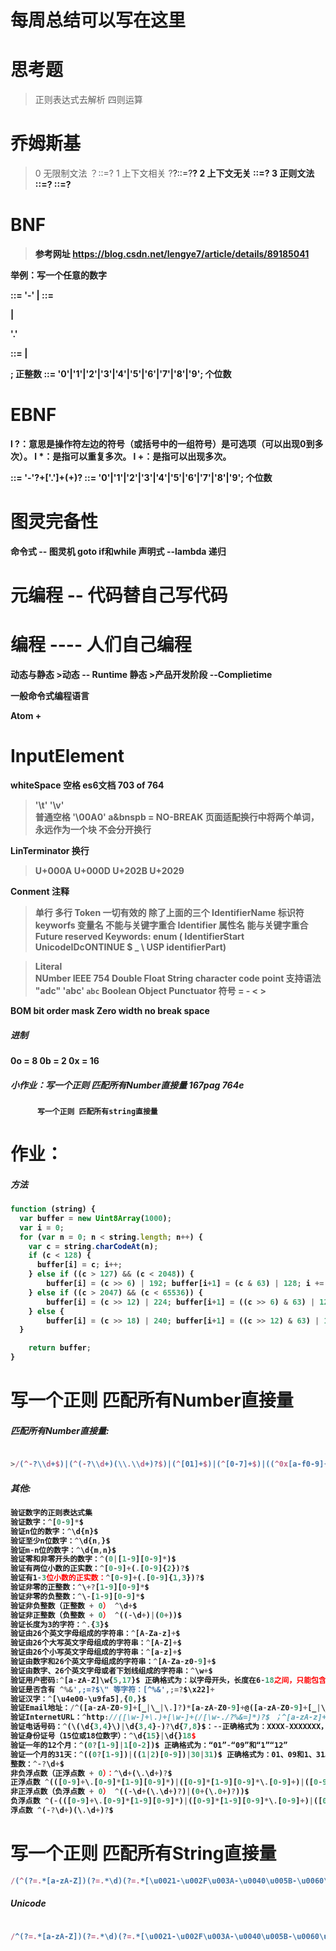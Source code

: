 # 每周总结可以写在这里

# 思考题 
>正则表达式去解析 四则运算


# 乔姆斯基 
> 0 无限制文法  ？::=?
  1 上下文相关 ?<A>?::=?<B>?
  2 上下文无关 <A>::=?
  3 正则文法 <A>::=<A>? <A>::=?<A>

# BNF

 > 参考网址 https://blog.csdn.net/lengye7/article/details/89185041

 举例：写一个任意的数字

   
  
   <Number> ::= '-'<FN> | <FN>
   <FN> ::= <DL> |  <DL>'.'<DL>    
   <DL> ::= <D>|<D> <DL>; 正整数
   <D>  ::= '0'|'1'|'2'|'3'|'4'|'5'|'6'|'7'|'8'|'9'; 个位数

# EBNF
   l ?：意思是操作符左边的符号（或括号中的一组符号）是可选项（可以出现0到多次）。
   l *：是指可以重复多次。
   l +：是指可以出现多次。

   <Number> ::= '-'?<D>+['.']+(<D>+)?
   <D>  ::= '0'|'1'|'2'|'3'|'4'|'5'|'6'|'7'|'8'|'9'; 个位数

# 图灵完备性
  命令式 -- 图灵机
    goto
    if和while
   声明式 --lambda
    递归

# 元编程 -- 代码替自己写代码
#  编程 ---- 人们自己编程

动态与静态
    >动态  -- Runtime
静态
    >产品开发阶段  --Complietime

一般命令式编程语言

Atom
    + 




  # InputElement
  whiteSpace 空格   es6文档 703 of 764
  > <TAB> '\t'
  > <VT>  '\v'
  > <FF>  
  > <SP> 普通空格
  > <NBSP>  '\00A0' a&bnspb = <SP>NO-BREAK  页面适配换行中将两个单词，永远作为一个块  不会分开换行
  > <ZWNBSP>

  LinTerminator 换行
  > <LF> U+000A 
  > <cr> U+000D
  > <LS> U+202B
  > <PS> U+2029

  Conment 注释
  > 单行
  > 多行
  Token  一切有效的 除了上面的三个
  > IdentifierName 标识符
      keyworfs 变量名 不能与关键字重合
      Identifier 属性名 能与关键字重合
      Future reserved Keywords: enum
    ( IdentifierStart
        UnicodeIDcONTINUE
        $
        _
        \  USP
    identifierPart)

  > Literal    
      NUmber IEEE  754 Double Float
      String 
        character 
        code point 
        支持语法
          "adc"
          'abc'
          `abc`
      Boolean
      Object
  > Punctuator     符号 = - < >
  >  

  BOM bit order mask   Zero width no break space 

  ##### 进制
  0o = 8
  0b = 2
  0x = 16

  ##### 小作业：写一个正则 匹配所有Number直接量 167pag 764e
          写一个正则 匹配所有string直接量




  # 作业：

  ##### 方法
  ``` javaScript
  function (string) { 
    var buffer = new Uint8Array(1000); 
    var i = 0; 
    for (var n = 0; n < string.length; n++) { 
      var c = string.charCodeAt(n); 
      if (c < 128) { 
        buffer[i] = c; i++; 
      } else if ((c > 127) && (c < 2048)) { 
          buffer[i] = (c >> 6) | 192; buffer[i+1] = (c & 63) | 128; i += 2; 
      } else if ((c > 2047) && (c < 65536)) { 
          buffer[i] = (c >> 12) | 224; buffer[i+1] = ((c >> 6) & 63) | 128; buffer[i+2] = (c & 63) | 128; i+3; 
      } else { 
          buffer[i] = (c >> 18) | 240; buffer[i+1] = ((c >> 12) & 63) | 128; buffer[i+2] = ((c >> 6) & 63) | 128; buffer[i+3] = (c & 63) | 128; i += 4; } 
    }

      return buffer;
  }
 ```

# 写一个正则 匹配所有Number直接量

##### 匹配所有Number直接量:
 ``` javaScript

>/(^-?\\d+$)|(^(-?\\d+)(\\.\\d+)?$)|(^[01]+$)|(^[0-7]+$)|((^0x[a-f0-9]{1,2}$)|(^0X[A-F0-9]{1,2}$)|(^[A-F0-9]{1,2}$)|(^[a-f0-9]{1,2}$))/
 ```
 ##### 其他:
```javaScript
验证数字的正则表达式集 
验证数字：^[0-9]*$ 
验证n位的数字：^\d{n}$ 
验证至少n位数字：^\d{n,}$ 
验证m-n位的数字：^\d{m,n}$ 
验证零和非零开头的数字：^(0|[1-9][0-9]*)$ 
验证有两位小数的正实数：^[0-9]+(.[0-9]{2})?$ 
验证有1-3位小数的正实数：^[0-9]+(.[0-9]{1,3})?$ 
验证非零的正整数：^\+?[1-9][0-9]*$ 
验证非零的负整数：^\-[1-9][0-9]*$ 
验证非负整数（正整数 + 0） ^\d+$ 
验证非正整数（负整数 + 0） ^((-\d+)|(0+))$ 
验证长度为3的字符：^.{3}$ 
验证由26个英文字母组成的字符串：^[A-Za-z]+$ 
验证由26个大写英文字母组成的字符串：^[A-Z]+$ 
验证由26个小写英文字母组成的字符串：^[a-z]+$ 
验证由数字和26个英文字母组成的字符串：^[A-Za-z0-9]+$ 
验证由数字、26个英文字母或者下划线组成的字符串：^\w+$ 
验证用户密码:^[a-zA-Z]\w{5,17}$ 正确格式为：以字母开头，长度在6-18之间，只能包含字符、数字和下划线。 
验证是否含有 ^%&',;=?$\" 等字符：[^%&',;=?$\x22]+ 
验证汉字：^[\u4e00-\u9fa5],{0,}$ 
验证Email地址：/^([a-zA-Z0-9]+[_|\_|\.]?)*[a-zA-Z0-9]+@([a-zA-Z0-9]+[_|\_|\.]?)*[a-zA-Z0-9]+\.[a-zA-Z]{2,3}$/
验证InternetURL：^http://([\w-]+\.)+[\w-]+(/[\w-./?%&=]*)?$ ；^[a-zA-z]+://(w+(-w+)*)(.(w+(-w+)*))*(?S*)?$ 
验证电话号码：^(\(\d{3,4}\)|\d{3,4}-)?\d{7,8}$：--正确格式为：XXXX-XXXXXXX，XXXX-XXXXXXXX，XXX-XXXXXXX，XXX-XXXXXXXX，XXXXXXX，XXXXXXXX。 
验证身份证号（15位或18位数字）：^\d{15}|\d{}18$ 
验证一年的12个月：^(0?[1-9]|1[0-2])$ 正确格式为：“01”-“09”和“1”“12” 
验证一个月的31天：^((0?[1-9])|((1|2)[0-9])|30|31)$ 正确格式为：01、09和1、31。 
整数：^-?\d+$ 
非负浮点数（正浮点数 + 0）：^\d+(\.\d+)?$ 
正浮点数 ^(([0-9]+\.[0-9]*[1-9][0-9]*)|([0-9]*[1-9][0-9]*\.[0-9]+)|([0-9]*[1-9][0-9]*))$ 
非正浮点数（负浮点数 + 0） ^((-\d+(\.\d+)?)|(0+(\.0+)?))$ 
负浮点数 ^(-(([0-9]+\.[0-9]*[1-9][0-9]*)|([0-9]*[1-9][0-9]*\.[0-9]+)|([0-9]*[1-9][0-9]*)))$ 
浮点数 ^(-?\d+)(\.\d+)?$

```
# 写一个正则 匹配所有String直接量
 ``` javaScript
/(^(?=.*[a-zA-Z])(?=.*\d)(?=.*[\u0021-\u002F\u003A-\u0040\u005B-\u0060\u007B-\u007E])[\u0021-\u007E]{6,16}$)|(^(?=.*[a-zA-Z])(?=.*\d)(?=.*[\x21-\x2F\x3A-\x40\x5B-\x60\x7B-\x7E])[\x21-\x7E]{6,16}$)|((?:[^"\\]|\\.)*"|'(?:[^'\\]|\\.)*)/
```
 ##### Unicode
 ``` javaScript

 /^(?=.*[a-zA-Z])(?=.*\d)(?=.*[\u0021-\u002F\u003A-\u0040\u005B-\u0060\u007B-\u007E])[\u0021-\u007E]{6,16}$/
```





          
  